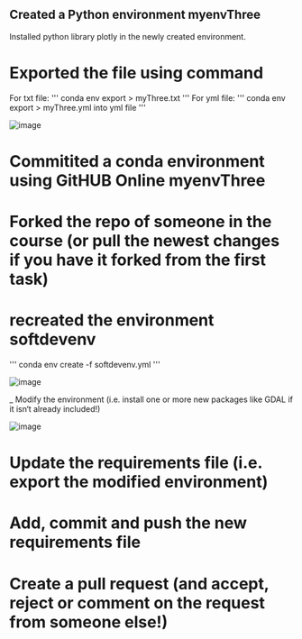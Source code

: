 
## Created a Python environment myenvThree
Installed python library plotly in the newly created environment.

# Exported the file using command
For txt file:
''' conda env export > myThree.txt '''
For yml file:
''' conda env export > myThree.yml into yml file '''


![image](https://user-images.githubusercontent.com/28218597/165750197-3cefbae2-66c9-4161-81fd-f17e80cfbc87.png)


# Commitited a conda environment using GitHUB Online myenvThree


# Forked the repo of someone in the course (or pull the newest changes if you have it forked from the first task)
# recreated the environment softdevenv

''' conda env create -f softdevenv.yml '''

![image](https://user-images.githubusercontent.com/28218597/165758386-17676782-aac1-4d8f-8a6a-ff7b58207888.png)

_ Modify the environment (i.e. install one or more new packages like
GDAL if it isn‘t already included!)

![image](https://user-images.githubusercontent.com/28218597/165759785-2d35b90c-39b4-4968-a1c1-60ace7563a72.png)




# Update the requirements file (i.e. export the modified environment)

# Add, commit and push the new requirements file

# Create a pull request (and accept, reject or comment on the request from someone else!)
